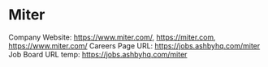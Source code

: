# Miter

Company Website: https://www.miter.com/, https://miter.com, https://www.miter.com/
Careers Page URL: https://jobs.ashbyhq.com/miter
Job Board URL temp: https://jobs.ashbyhq.com/miter